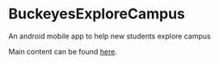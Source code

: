# BuckeyesExploreCampus
An android mobile app to help new students explore campus

Main content can be found [here](https://github.com/bossley9/BuckeyesExploreCampus/tree/master/app/src/main/java/com/example/buckeyesexplorecampus).
